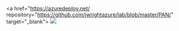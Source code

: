 <a href="https://azuredeploy.net/
   repository="https://github.com/jwrightazure/lab/blob/master/PAN/"
   target="_blank">
   <img src="http://azuredeploy.net/deploybutton.png"/>
</a>
